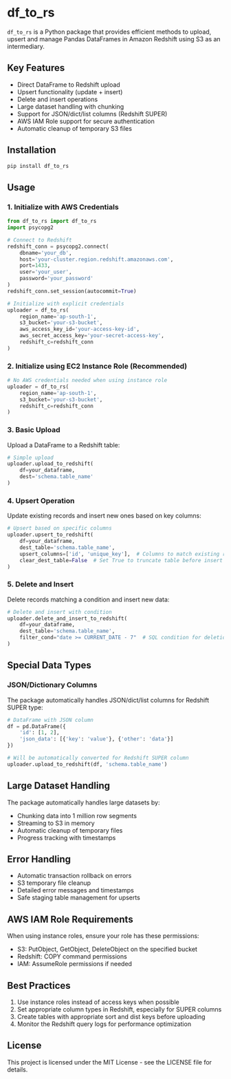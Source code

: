 # df_to_rs

`df_to_rs` is a Python package that provides efficient methods to upload, upsert and manage Pandas DataFrames in Amazon Redshift using S3 as an intermediary.

## Key Features
- Direct DataFrame to Redshift upload
- Upsert functionality (update + insert)
- Delete and insert operations
- Large dataset handling with chunking
- Support for JSON/dict/list columns (Redshift SUPER)
- AWS IAM Role support for secure authentication
- Automatic cleanup of temporary S3 files

## Installation
```bash
pip install df_to_rs
```

## Usage

### 1. Initialize with AWS Credentials
```python
from df_to_rs import df_to_rs
import psycopg2

# Connect to Redshift
redshift_conn = psycopg2.connect(
    dbname='your_db',
    host='your-cluster.region.redshift.amazonaws.com',
    port=1433,
    user='your_user',
    password='your_password'
)
redshift_conn.set_session(autocommit=True)

# Initialize with explicit credentials
uploader = df_to_rs(
    region_name='ap-south-1',
    s3_bucket='your-s3-bucket',
    aws_access_key_id='your-access-key-id',
    aws_secret_access_key='your-secret-access-key',
    redshift_c=redshift_conn
)
```

### 2. Initialize using EC2 Instance Role (Recommended)
```python
# No AWS credentials needed when using instance role
uploader = df_to_rs(
    region_name='ap-south-1',
    s3_bucket='your-s3-bucket',
    redshift_c=redshift_conn
)
```

### 3. Basic Upload
Upload a DataFrame to a Redshift table:
```python
# Simple upload
uploader.upload_to_redshift(
    df=your_dataframe,
    dest='schema.table_name'
)
```

### 4. Upsert Operation
Update existing records and insert new ones based on key columns:
```python
# Upsert based on specific columns
uploader.upsert_to_redshift(
    df=your_dataframe,
    dest_table='schema.table_name',
    upsert_columns=['id', 'unique_key'],  # Columns to match existing records
    clear_dest_table=False  # Set True to truncate table before insert
)
```

### 5. Delete and Insert
Delete records matching a condition and insert new data:
```python
# Delete and insert with condition
uploader.delete_and_insert_to_redshift(
    df=your_dataframe,
    dest_table='schema.table_name',
    filter_cond="date >= CURRENT_DATE - 7"  # SQL condition for deletion
)
```

## Special Data Types

### JSON/Dictionary Columns
The package automatically handles JSON/dict/list columns for Redshift SUPER type:
```python
# DataFrame with JSON column
df = pd.DataFrame({
    'id': [1, 2],
    'json_data': [{'key': 'value'}, {'other': 'data'}]
})

# Will be automatically converted for Redshift SUPER column
uploader.upload_to_redshift(df, 'schema.table_name')
```

## Large Dataset Handling
The package automatically handles large datasets by:
- Chunking data into 1 million row segments
- Streaming to S3 in memory
- Automatic cleanup of temporary files
- Progress tracking with timestamps

## Error Handling
- Automatic transaction rollback on errors
- S3 temporary file cleanup
- Detailed error messages and timestamps
- Safe staging table management for upserts

## AWS IAM Role Requirements
When using instance roles, ensure your role has these permissions:
- S3: PutObject, GetObject, DeleteObject on the specified bucket
- Redshift: COPY command permissions
- IAM: AssumeRole permissions if needed

## Best Practices
1. Use instance roles instead of access keys when possible
2. Set appropriate column types in Redshift, especially for SUPER columns
3. Create tables with appropriate sort and dist keys before uploading
4. Monitor the Redshift query logs for performance optimization

## License
This project is licensed under the MIT License - see the LICENSE file for details.
